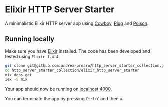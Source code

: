 # Elixir HTTP Server Starter

A minimalistic Elixir HTTP server app using [Cowboy](https://github.com/ninenines/cowboy),
[Plug](https://github.com/elixir-lang/plug) and [Poison](https://github.com/devinus/poison).

## Running locally

Make sure you have [Elixir](http://elixir-lang.org/) installed.
The code has been developed and tested using `Elixir 1.4.4`.

```sh
git clone git@github.com:andrea-prearo/http_server_starter_collection.git
cd http_server_starter_collection/elixir_http_server_starter
mix deps.get
iex -S mix
```

Your app should now be running on [localhost:4000](http://localhost:4000).

You can terminate the app by pressing `Ctrl+C` and then `a`.
